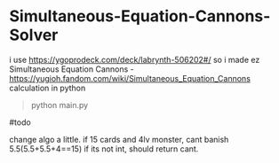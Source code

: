 # Simultaneous-Equation-Cannons-Solver
i use https://ygoprodeck.com/deck/labrynth-506202#/ so i made ez Simultaneous Equation Cannons - https://yugioh.fandom.com/wiki/Simultaneous_Equation_Cannons calculation in python

> python main.py

#todo

change algo a little. if 15 cards and 4lv monster, cant banish 5.5(5.5+5.5+4==15) if its not int, should return cant. 
